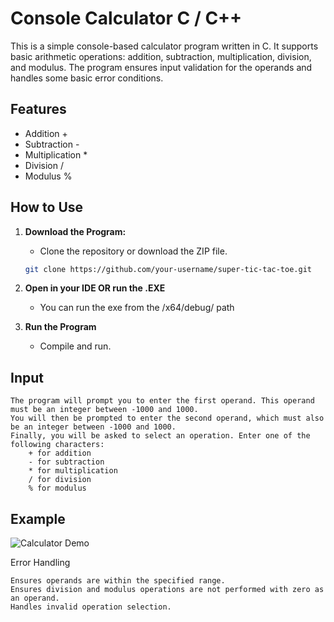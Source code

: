 # Console Calculator C / C++

This is a simple console-based calculator program written in C. It supports basic arithmetic operations: addition, subtraction, multiplication, division, and modulus. The program ensures input validation for the operands and handles some basic error conditions.

## Features

- Addition          +
- Subtraction       -
- Multiplication    *
- Division          /
- Modulus           %


## How to Use
1. **Download the Program:**
   - Clone the repository or download the ZIP file.
   ```sh
   git clone https://github.com/your-username/super-tic-tac-toe.git

2. **Open in your IDE OR run the .EXE**
    - You can run the exe from the /x64/debug/ path

3. **Run the Program** 
    - Compile and run.

## Input

    The program will prompt you to enter the first operand. This operand must be an integer between -1000 and 1000.
    You will then be prompted to enter the second operand, which must also be an integer between -1000 and 1000.
    Finally, you will be asked to select an operation. Enter one of the following characters:
        + for addition
        - for subtraction
        * for multiplication
        / for division
        % for modulus

## Example

![Calculator Demo](./demo.gif)


Error Handling

    Ensures operands are within the specified range.
    Ensures division and modulus operations are not performed with zero as an operand.
    Handles invalid operation selection.

